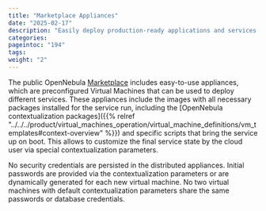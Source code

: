 ```yaml
---
title: "Marketplace Appliances"
date: "2025-02-17"
description: "Easily deploy production-ready applications and services through the OpenNebula Marketplace, featuring a curated selection of official appliances maintained by OpenNebula Systems and trusted partners"
categories:
pageintoc: "194"
tags:
weight: "2"
---
```


<a id="appliances"></a>

<!--# Appliances -->

The public OpenNebula [Marketplace](https://marketplace.opennebula.io/) includes easy-to-use appliances, which are            preconfigured Virtual Machines that can be used to deploy different services. These appliances include the images with all    necessary packages installed for the service run, including the [OpenNebula contextualization packages]({{% relref "../../../product/virtual_machines_operation/virtual_machine_definitions/vm_templates#context-overview" %}}) and specific scripts that bring the service up on boot. This allows to customize the final service state by the cloud user via special contextualization      parameters.

No security credentials are persisted in the distributed appliances. Initial passwords are provided via the contextualization parameters or are dynamically generated for each new virtual machine. No two virtual machines with default contextualization  parameters share the same passwords or database credentials.
